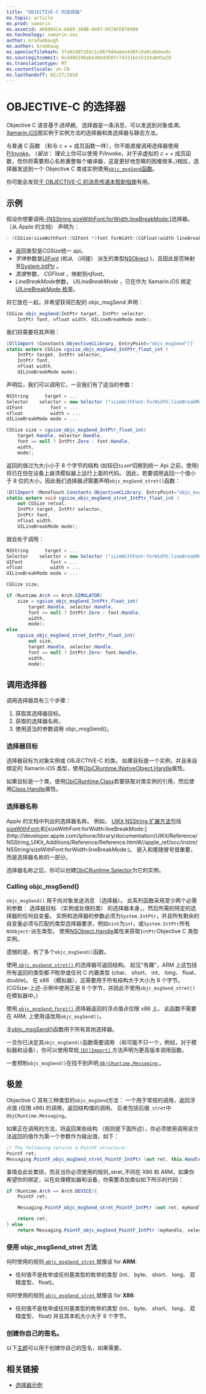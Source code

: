 ```yaml
---
title: "OBJECTIVE-C 的选择器"
ms.topic: article
ms.prod: xamarin
ms.assetid: A80904C4-6A89-389B-0487-057AFEB70989
ms.technology: xamarin-ios
author: bradumbaugh
ms.author: brumbaug
ms.openlocfilehash: 3fa01d8f28dc1c86f9d4a8ee4d9fc0a9cdb8ee9c
ms.sourcegitcommit: 6cd40d190abe38edd50fc74331be15324a845a28
ms.translationtype: MT
ms.contentlocale: zh-CN
ms.lasthandoff: 02/27/2018
---
```

# <a name="objective-c-selectors"></a>OBJECTIVE-C 的选择器

Objective C 语言基于*选择器*。 选择器是一条消息，可以发送到对象或*类*。 [Xamarin.iOS](~/ios/internals/api-design/index.md)图实例于实例方法的选择器和类选择器与静态方法。

与普通 C 函数 （和与 c + + 成员函数一样），你不能直接调用选择器使用[P/Invoke](http://www.mono-project.com/Dllimport)。
(*留出*： 理论上你可以使用 P/Invoke，对于非虚拟的 c + + 成员函数，但你将需要担心名称重整每个编译器，这是更好地忽略的困难很多。)相反，选择器发送到一个 Objective C 类或实例使用[`objc_msgSend`函数](http://developer.apple.com/mac/library/documentation/Cocoa/Reference/ObjCRuntimeRef/Reference/reference.html#//apple_ref/c/func/objc_msgSend)。

你可能会发现[于 OBJECTIVE-C 的消息传递本帮助指南](http://developer.apple.com/iphone/library/documentation/cocoa/conceptual/ObjCRuntimeGuide/Articles/ocrtHowMessagingWorks.html)有用。

<a name="Example" />

## <a name="example"></a>示例

假设你想要调用[-[NSString sizeWithFont:forWidth:lineBreakMode:]](http://developer.apple.com/iphone/library/documentation/UIKit/Reference/NSString_UIKit_Additions/Reference/Reference.html#//apple_ref/occ/instm/NSString/sizeWithFont:forWidth:lineBreakMode:)选择器。
（从 Apple 的文档） 声明为：

```csharp
- (CGSize)sizeWithFont:(UIFont *)font forWidth:(CGFloat)width lineBreakMode:(UILineBreakMode)lineBreakMode
```

-  返回类型是*CGSize*统一 api。
-  *字体*参数是[UIFont](https://developer.xamarin.com/api/type/UIKit.UIFont/) (和从 （间接） 派生的类型[NSObject](https://developer.xamarin.com/api/type/Foundation.NSObject/) )，且因此是否映射至[System.IntPtr](https://developer.xamarin.com/api/type/System.IntPtr/) 。
-  *宽度*参数， *CGFloat* ，映射到*nfloat*。
-  *LineBreakMode*参数， *UILineBreakMode* ，已在作为 Xamarin.iOS 绑定[UILineBreakMode 枚举](https://developer.xamarin.com/api/type/UIKit.UILineBreakMode/)。


将它放在一起，并希望获得匹配的 objc_msgSend 声明：

```csharp
CGSize objc_msgSend(IntPtr target, IntPtr selector,
    IntPtr font, nfloat width, UILineBreakMode mode);
```

我们将需要将其声明：

```csharp
[DllImport (Constants.ObjectiveCLibrary, EntryPoint="objc_msgSend")]
static extern CGSize cgsize_objc_msgSend_IntPtr_float_int (
    IntPtr target, IntPtr selector,
    IntPtr font,
    nfloat width,
    UILineBreakMode mode);
```

声明后，我们可以调用它，一旦我们有了适当的参数：

```csharp
NSString      target = ...
Selector    selector = new Selector ("sizeWithFont:forWidth:lineBreakMode:");
UIFont          font = ...
nfloat          width = ...
UILineBreakMode mode = ...

CGSize size = cgsize_objc_msgSend_IntPtr_float_int(
    target.Handle, selector.Handle,
    font == null ? IntPtr.Zero : font.Handle,
    width,
    mode);
```

返回的值过为大小小于 8 个字节的结构 (如较旧`SizeF`切换到统一 Api 之前，使用) 将已在但在设备上崩溃模拟器上运行上面的代码。 因此，若要调用返回一个值小于 8 位的大小，因此我们选择器*还*需要声明`objc_msgSend_stret()`函数：

```csharp
[DllImport (MonoTouch.Constants.ObjectiveCLibrary, EntryPoint="objc_msgSend_stret")]
static extern void cgsize_objc_msgSend_stret_IntPtr_float_int (
    out CGSize retval,
    IntPtr target, IntPtr selector,
    IntPtr font,
    nfloat width,
    UILineBreakMode mode);
```

就会处于调用：

```csharp
NSString      target = ...
Selector    selector = new Selector ("sizeWithFont:forWidth:lineBreakMode:");
UIFont          font = ...
nfloat          width = ...
UILineBreakMode mode = ...

CGSize size;

if (Runtime.Arch == Arch.SIMULATOR)
    size = cgsize_objc_msgSend_IntPtr_float_int(
        target.Handle, selector.Handle,
        font == null ? IntPtr.Zero : font.Handle,
        width,
        mode);
else
    cgsize_objc_msgSend_stret_IntPtr_float_int(
        out size,
        target.Handle, selector.Handle,
        font == null ? IntPtr.Zero: font.Handle,
        width,
        mode);
```


<a name="Invoking_a_Selector" />

## <a name="invoking-a-selector"></a>调用选择器

调用选择器具有三个步骤：

1.  获取其选择器目标。
1.  获取的选择器名称。
1.  使用适当的参数调用 objc_msgSend()。


<a name="Selector_Targets" />

### <a name="selector-targets"></a>选择器目标

选择器目标为对象实例或 OBJECTIVE-C 的类。 如果目标是一个实例，并且来自绑定的 Xamarin.iOS 类型，使用[ObjCRuntime.INativeObject.Handle](https://developer.xamarin.com/api/property/ObjCRuntime.INativeObject.Handle/)属性。

如果目标是一个类，使用[ObjCRuntime.Class](https://developer.xamarin.com/api/type/ObjCRuntime.Class/)若要获取对类实例的引用，然后使用[Class.Handle](https://developer.xamarin.com/api/property/ObjCRuntime.Class.Handle/)属性。


<a name="Selector_Names" />

### <a name="selector-names"></a>选择器名称

Apple 的文档中列出的选择器名称。 例如， [UIKit NSString 扩展方法](http://developer.apple.com/iphone/library/documentation/UIKit/Reference/NSString_UIKit_Additions/Reference/Reference.html)包括[sizeWithFont:](http://developer.apple.com/iphone/library/documentation/UIKit/Reference/NSString_UIKit_Additions/Reference/Reference.html#//apple_ref/occ/instm/NSString/sizeWithFont:)和[sizeWithFont:forWidth:lineBreakMode:](http://developer.apple.com/iphone/library/documentation/UIKit/Reference/NSString_UIKit_Additions/Reference/Reference.html#//apple_ref/occ/instm/NSString/sizeWithFont:forWidth:lineBreakMode:)。 嵌入和尾随冒号很重要，而是选择器名称的一部分。

选择器名称之后，你可以创建[ObjCRuntime.Selector](https://developer.xamarin.com/api/type/ObjCRuntime.Selector/)为它的实例。


<a name="Calling_objc_msgSend()" />

### <a name="calling-objcmsgsend"></a>Calling objc_msgSend()

 `objc_msgSend()` 用于向对象发送消息 （选择器）。 此系列函数采用至少两个必需的参数： 选择器目标 （实例或处理的类） 的选择器本身，，然后所需的特定的选择器的任何自变量。 实例和选择器的参数必须为`System.IntPtr`，并且所有剩余的自变量必须与匹配的类型选择器要求，例如`nint`为`int`，或`System.IntPtr`所有`NSObject`-派生类型。 使用[NSObject.Handle](https://developer.xamarin.com/api/property/Foundation.NSObject.Handle/)属性来获取`IntPtr`Objective C 类型实例。

遗憾的是，有了多个`objc_msgSend()`函数。

使用[ `objc_msgSend_stret()` ](http://developer.apple.com/mac/library/documentation/Cocoa/Reference/ObjCRuntimeRef/Reference/reference.html#//apple_ref/c/func/objc_msgSend_stret)的选择器可返回结构。
起见"有趣"，ARM 上这包括所有返回的类型都*不*枚举或任何 C 内置类型 (char、 short、 int、 long、 float、 double)。 在 x86 （模拟器），这需要用于所有结构大于大小为 8 个字节。 (CGSize-上述-示例中使用正是 8 个字节，并因此不使用`objc_msgSend_stret()`在模拟器中。)

使用[ `objc_msgSend_fpret()` ](http://developer.apple.com/mac/library/documentation/Cocoa/Reference/ObjCRuntimeRef/Reference/reference.html#//apple_ref/c/func/objc_msgSend_fpret)选择器返回的浮点值点仅限 x86 上。 此函数不需要在 ARM; 上使用请改用`objc_msgSend()`。

主[objc_msgSend()](http://developer.apple.com/mac/library/documentation/Cocoa/Reference/ObjCRuntimeRef/Reference/reference.html#//apple_ref/c/func/objc_msgSend)函数用于所有其他选择器。

一旦你已决定其`objc_msgSend()`函数需要调用 （和可能不只一个，例如，对于模拟器和设备），你可以使用常规[ `[DllImport]` ](https://developer.xamarin.com/api/type/System.Runtime.InteropServices.DllImportAttribute/)方法声明为更高版本调用函数。

一套预制`objc_msgSend()`在找不到声明[ `ObjCRuntime.Messaging` ](https://developer.xamarin.com/api/type/ObjCRuntime.Messaging/)。


<a name="ugly" />

## <a name="the-ugly"></a>极差

Objective C 具有三种类型的`objc_msgSend`方法： 一个用于常规的调用，返回浮点值 (仅限 x86) 的调用，返回结构值的调用。 后者包括后缀`_stret`中`ObjCRuntime.Messaging`。

如果正在调用的方法，将返回某些结构 （规则是下面所述），你必须使用调用该方法返回的值作为第一个参数作为输出值，如下：

```csharp
// The following returns a PointF structure:
PointF ret;
Messaging.PointF_objc_msgSend_stret_PointF_IntPtr (out ret, this.Handle, selConvertPointFromWindow.Handle, point, window.Handle);
```

事情会此处繁琐，而且当你必须使用的规则_stret_不同在 X86 和 ARM，如果你希望你的绑定，以在处理模拟器和设备，你需要添加类似如下所示的代码：

```csharp
if (Runtime.Arch == Arch.DEVICE){
    PointF ret;

    Messaging.PointF_objc_msgSend_stret_PointF_IntPtr (out ret, myHandle, selector.Handle);

    return ret;
} else
    return Messaging.PointF_objc_msgSend_PointF_IntPtr (myHandle, selector.Handle);
```

### <a name="using-the-objcmsgsendstret-method"></a>使用 objc\_msgSend\_stret 方法

何时使用的规则[ `objc_msgSend_stret` ](http://developer.apple.com/mac/library/documentation/Cocoa/Reference/ObjCRuntimeRef/Reference/reference.html#//apple_ref/c/func/objc_msgSend_stret)就像该 for **ARM**:

-  任何值不是枚举或任何基类型的枚举的类型 (int、 byte、 short、 long、 双精度型、 float)。


何时使用的规则[ `objc_msgSend_stret` ](http://developer.apple.com/mac/library/documentation/Cocoa/Reference/ObjCRuntimeRef/Reference/reference.html#//apple_ref/c/func/objc_msgSend_stret)就像该 for **X86**:

-  任何值不是枚举或任何基类型的枚举的类型 (int、 byte、 short、 long、 双精度型、 float) 并且其本机大小大于 8 个字节。


### <a name="creating-your-own-signatures"></a>创建你自己的签名。

以下[主题](https://gist.github.com/rolfbjarne/981b778a99425a6e630c)可以用于创建你自己的签名，如果需要。



## <a name="related-links"></a>相关链接

- [选择器示例](https://developer.xamarin.com/samples/mac-ios/Objective-C/Selectors/)
